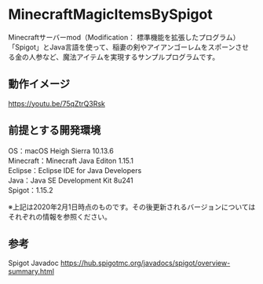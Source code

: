 # MinecraftMagicItemsBySpigot
Minecraftサーバーmod（Modification： 標準機能を拡張したプログラム）「Spigot」とJava言語を使って、稲妻の剣やアイアンゴーレムをスポーンさせる金の人参など、魔法アイテムを実現するサンプルプログラムです。

## 動作イメージ
https://youtu.be/75qZtrQ3Rsk  
  
## 前提とする開発環境
OS：macOS Heigh Sierra 10.13.6  
Minecraft：Minecraft Java Editon 1.15.1  
Eclipse：Eclipse IDE for Java Developers  
Java：Java SE Development Kit 8u241  
Spigot：1.15.2  
  
※上記は2020年2月1日時点のものです。その後更新されるバージョンについてはそれぞれの情報を参照ください。 

## 参考
Spigot Javadoc
https://hub.spigotmc.org/javadocs/spigot/overview-summary.html
